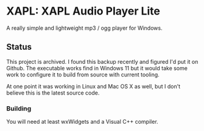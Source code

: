 # XAPL: XAPL Audio Player Lite

A really simple and lightweight mp3 / ogg player for Windows.

## Status

This project is archived. I found this backup recently and figured I'd put it on Github. The executable works find in Windows 11 but
it would take some work to configure it to build from source with current tooling.

At one point it was working in Linux and Mac OS X as well, but I don't believe this is the latest source code.

### Building

You will need at least wxWidgets and a Visual C++ compiler. 